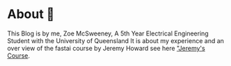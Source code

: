 # About  :wave: 

This Blog is by me, Zoe McSweeney, A 5th Year Electrical Engineering Student with the University of Queensland
It is about my experience and an over view of the fastai course by Jeremy Howard see here ["Jeremy's Course](https://course.fast.ai/).

